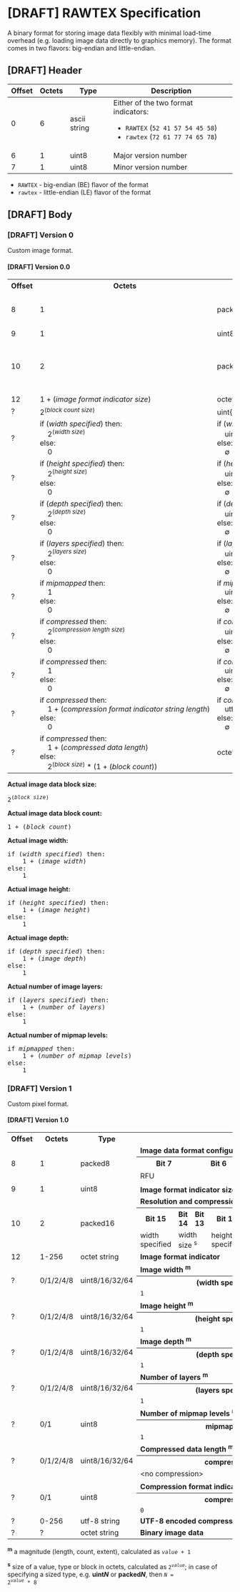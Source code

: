 # [DRAFT] RAWTEX Specification

A binary format for storing image data flexibly with minimal load-time overhead (e.g. loading image data directly to graphics memory).
The format comes in two flavors: big-endian and little-endian.


## [DRAFT] Header

| Offset | Octets | Type         | Description |
| ------ | ------ | ------------ | ----------- |
| 0      | 6      | ascii string | Either of the two format indicators:<br><ul><li>`RAWTEX` (`52 41 57 54 45 58`)</li><li>`rawtex` (`72 61 77 74 65 78`)</li></ul> |
| 6      | 1      | uint8        | Major version number |
| 7      | 1      | uint8        | Minor version number |

* `RAWTEX` - big-endian (BE) flavor of the format
* `rawtex` - little-endian (LE) flavor of the format


## [DRAFT] Body

### [DRAFT] Version 0

Custom image format.


#### [DRAFT] Version 0.0

<table>
    <tr>
        <th>Offset</th>
        <th>Octets</th>
        <th>Type</th>
        <th colspan="16">Description</th>
    </tr>
    <tr>
        <td rowspan="3">8</td>
        <td rowspan="3">1</td>
        <td rowspan="3">packed8</td>
        <td colspan="16"><b>Image data format configuration</b></td>
    </tr>
    <tr>
        <th colspan="2">Bit 7</th>
        <th colspan="2">Bit 6</th>
        <th colspan="2">Bit 5</th>
        <th colspan="2">Bit 4</th>
        <th colspan="2">Bit 3</th>
        <th colspan="2">Bit 2</th>
        <th colspan="2">Bit 1</th>
        <th colspan="2">Bit 0</th>
    </tr>
    <tr>
        <td colspan="8">RFU</td>
        <td colspan="4">block size</td>
        <td colspan="4">block count size</td>
    </tr>
    <tr>
        <td rowspan="1">9</td>
        <td rowspan="1">1</td>
        <td rowspan="1">uint8</td>
        <td colspan="16"><b>Image format indicator size</b></td>
    </tr>
    <tr>
        <td rowspan="3">10</td>
        <td rowspan="3">2</td>
        <td rowspan="3">packed16</td>
        <td colspan="16"><b>Resolution and compression configuration</b></td>
    </tr>
    <tr>
        <th>Bit 15</th>
        <th>Bit 14</th>
        <th>Bit 13</th>
        <th>Bit 12</th>
        <th>Bit 11</th>
        <th>Bit 10</th>
        <th>Bit 9</th>
        <th>Bit 8</th>
        <th>Bit 7</th>
        <th>Bit 6</th>
        <th>Bit 5</th>
        <th>Bit 4</th>
        <th>Bit 3</th>
        <th>Bit 2</th>
        <th>Bit 1</th>
        <th>Bit 0</th>
    </tr>
    <tr>
        <td>width specified</td>
        <td colspan="2">width size</td>
        <td>height specified</td>
        <td colspan="2">height size</td>
        <td>depth specified</td>
        <td colspan="2">depth size</td>
        <td>layers specified</td>
        <td colspan="2">layers size</td>
        <td>mipmapped</td>
        <td>compressed</td>
        <td colspan="2">compression length size</td>
    </tr>
    <tr>
        <td>12</td>
        <td>1&nbsp;+&nbsp;(<i>image&nbsp;format&nbsp;indicator&nbsp;size</i>)</td>
        <td>octet string</td>
        <td colspan="16"><b>Image format indicator</b></td>
    </tr>
    <tr>
        <td>?</td>
        <td>2<sup>(<i>block&nbsp;count&nbsp;size</i>)</sup></td>
        <td>uint{2<sup>(<i>block&nbsp;count&nbsp;size</i>)</sup>&nbsp;*&nbsp;8}</td>
        <td colspan="16"><b>Block count</b></td>
    </tr>
    <tr>
        <td>?</td>
        <td>if&nbsp;(<i>width&nbsp;specified</i>)&nbsp;then:<br>&nbsp;&nbsp;&nbsp;&nbsp;2<sup>(<i>width&nbsp;size</i>)</sup><br>else:<br>&nbsp;&nbsp;&nbsp;&nbsp;0</td>
        <td>if&nbsp;(<i>width&nbsp;specified</i>)&nbsp;then:<br>&nbsp;&nbsp;&nbsp;&nbsp;uint{2<sup>(<i>width&nbsp;size</i>)</sup>&nbsp;*&nbsp;8}<br>else:<br>&nbsp;&nbsp;&nbsp;&nbsp;&empty;</td>
        <td colspan="16"><b>Image width</b></td>
    </tr>
    <tr>
        <td>?</td>
        <td>if&nbsp;(<i>height&nbsp;specified</i>)&nbsp;then:<br>&nbsp;&nbsp;&nbsp;&nbsp;2<sup>(<i>height&nbsp;size</i>)</sup><br>else:<br>&nbsp;&nbsp;&nbsp;&nbsp;0</td>
        <td>if&nbsp;(<i>height&nbsp;specified</i>)&nbsp;then:<br>&nbsp;&nbsp;&nbsp;&nbsp;uint{2<sup>(<i>height&nbsp;size</i>)</sup>&nbsp;*&nbsp;8}<br>else:<br>&nbsp;&nbsp;&nbsp;&nbsp;&empty;</td>
        <td colspan="16"><b>Image height</b></td>
    </tr>
    <tr>
        <td>?</td>
        <td>if&nbsp;(<i>depth&nbsp;specified</i>)&nbsp;then:<br>&nbsp;&nbsp;&nbsp;&nbsp;2<sup>(<i>depth&nbsp;size</i>)</sup><br>else:<br>&nbsp;&nbsp;&nbsp;&nbsp;0</td>
        <td>if&nbsp;(<i>depth&nbsp;specified</i>)&nbsp;then:<br>&nbsp;&nbsp;&nbsp;&nbsp;uint{2<sup>(<i>depth&nbsp;size</i>)</sup>&nbsp;*&nbsp;8}<br>else:<br>&nbsp;&nbsp;&nbsp;&nbsp;&empty;</td>
        <td colspan="16"><b>Image depth</b></td>
    </tr>
    <tr>
        <td>?</td>
        <td>if&nbsp;(<i>layers&nbsp;specified</i>)&nbsp;then:<br>&nbsp;&nbsp;&nbsp;&nbsp;2<sup>(<i>layers&nbsp;size</i>)</sup><br>else:<br>&nbsp;&nbsp;&nbsp;&nbsp;0</td>
        <td>if&nbsp;(<i>layers&nbsp;specified</i>)&nbsp;then:<br>&nbsp;&nbsp;&nbsp;&nbsp;uint{2<sup>(<i>layers&nbsp;size</i>)</sup>&nbsp;*&nbsp;8}<br>else:<br>&nbsp;&nbsp;&nbsp;&nbsp;&empty;</td>
        <td colspan="16"><b>Number of layers</b></td>
    </tr>
    <tr>
        <td>?</td>
        <td>if&nbsp;<i>mipmapped</i>&nbsp;then:<br>&nbsp;&nbsp;&nbsp;&nbsp;1<br>else:<br>&nbsp;&nbsp;&nbsp;&nbsp;0</td>
        <td>if&nbsp;<i>mipmapped</i>&nbsp;then:<br>&nbsp;&nbsp;&nbsp;&nbsp;uint8<br>else:<br>&nbsp;&nbsp;&nbsp;&nbsp;&empty;</td>
        <td colspan="16"><b>Number of mipmap levels</b></td>
    </tr>
    <tr>
        <td>?</td>
        <td>if&nbsp;<i>compressed</i>&nbsp;then:<br>&nbsp;&nbsp;&nbsp;&nbsp;2<sup>(<i>compression&nbsp;length&nbsp;size</i>)</sup><br>else:<br>&nbsp;&nbsp;&nbsp;&nbsp;0</td>
        <td>if&nbsp;<i>compressed</i>&nbsp;then:<br>&nbsp;&nbsp;&nbsp;&nbsp;uint{2<sup>(<i>compression&nbsp;length&nbsp;size</i>)</sup>&nbsp;*&nbsp;8}<br>else:<br>&nbsp;&nbsp;&nbsp;&nbsp;&empty;</td>
        <td colspan="16"><b>Compressed data length</b></td>
    </tr>
    <tr>
        <td>?</td>
        <td>if&nbsp;<i>compressed</i>&nbsp;then:<br>&nbsp;&nbsp;&nbsp;&nbsp;1<br>else:<br>&nbsp;&nbsp;&nbsp;&nbsp;0</td>
        <td>if&nbsp;<i>compressed</i>&nbsp;then:<br>&nbsp;&nbsp;&nbsp;&nbsp;uint8<br>else:<br>&nbsp;&nbsp;&nbsp;&nbsp;&empty;</td>
        <td colspan="16"><b>Compression format indicator string length</b></td>
    </tr>
    <tr>
        <td>?</td>
        <td>if&nbsp;<i>compressed</i>&nbsp;then:<br>&nbsp;&nbsp;&nbsp;&nbsp;1&nbsp;+&nbsp;(<i>compression&nbsp;format&nbsp;indicator&nbsp;string&nbsp;length</i>)</sup><br>else:<br>&nbsp;&nbsp;&nbsp;&nbsp;0</td>
        <td>if&nbsp;<i>compressed</i>&nbsp;then:<br>&nbsp;&nbsp;&nbsp;&nbsp;utf-8 string<br>else:<br>&nbsp;&nbsp;&nbsp;&nbsp;&empty;</td>
        <td colspan="16"><b>UTF-8 encoded compression format indicator string</b></td>
    </tr>
    <tr>
        <td>?</td>
    <td>if&nbsp;<i>compressed</i>&nbsp;then:<br>&nbsp;&nbsp;&nbsp;&nbsp;1&nbsp;+&nbsp;(<i>compressed&nbsp;data&nbsp;length</i>)<br>else:<br>&nbsp;&nbsp;&nbsp;&nbsp;2<sup>(<i>block&nbsp;size</i>)</sup>&nbsp;*&nbsp;(1&nbsp;+&nbsp;(<i>block&nbsp;count</i>))</td>
        <td>octet string</td>
        <td colspan="16"><b>Binary image data</b></td>
    </tr>
</table>

**Actual image data block size:**
<pre>2<sup>(<i>block size</i>)</sup></pre>

**Actual image data block count:**
<pre>1 + (<i>block count</i>)</pre>

**Actual image width:**
<pre>
if (<i>width specified</i>) then:
    1 + (<i>image width</i>)
else:
    1
</pre>

**Actual image height:**
<pre>
if (<i>height specified</i>) then:
    1 + (<i>image height</i>)
else:
    1
</pre>

**Actual image depth:**
<pre>
if (<i>depth specified</i>) then:
    1 + (<i>image depth</i>)
else:
    1
</pre>

**Actual number of image layers:**
<pre>
if (<i>layers specified</i>) then:
    1 + (<i>number of layers</i>)
else:
    1
</pre>

**Actual number of mipmap levels:**
<pre>
if <i>mipmapped</i> then:
    1 + (<i>number of mipmap levels</i>)
else:
    1
</pre>


### [DRAFT] Version 1

Custom pixel format.


#### [DRAFT] Version 1.0

<table>
    <tr>
        <th>Offset</th>
        <th>Octets</th>
        <th>Type</th>
        <th colspan="16">Description</th>
    </tr>
    <tr>
        <td rowspan="3">8</td>
        <td rowspan="3">1</td>
        <td rowspan="3">packed8</td>
        <td colspan="16"><b>Image data format configuration</b></td>
    </tr>
    <tr>
        <th colspan="2">Bit 7</th>
        <th colspan="2">Bit 6</th>
        <th colspan="2">Bit 5</th>
        <th colspan="2">Bit 4</th>
        <th colspan="2">Bit 3</th>
        <th colspan="2">Bit 2</th>
        <th colspan="2">Bit 1</th>
        <th colspan="2">Bit 0</th>
    </tr>
    <tr>
        <td colspan="4">RFU</td>
        <td colspan="4">block size <sup>s</sup></td>
        <td colspan="4">RFU</td>
        <td colspan="4">blocks per pixel <sup>m</sup></td>
    </tr>
    <tr>
        <td rowspan="1">9</td>
        <td rowspan="1">1</td>
        <td rowspan="1">uint8</td>
        <td colspan="16"><b>Image format indicator size <sup>m</sup></b></td>
    </tr>
    <tr>
        <td rowspan="3">10</td>
        <td rowspan="3">2</td>
        <td rowspan="3">packed16</td>
        <td colspan="16"><b>Resolution and compression configuration</b></td>
    </tr>
    <tr>
        <th>Bit 15</th>
        <th>Bit 14</th>
        <th>Bit 13</th>
        <th>Bit 12</th>
        <th>Bit 11</th>
        <th>Bit 10</th>
        <th>Bit 9</th>
        <th>Bit 8</th>
        <th>Bit 7</th>
        <th>Bit 6</th>
        <th>Bit 5</th>
        <th>Bit 4</th>
        <th>Bit 3</th>
        <th>Bit 2</th>
        <th>Bit 1</th>
        <th>Bit 0</th>
    </tr>
    <tr>
        <td>width specified</td>
        <td colspan="2">width size <sup>s</sup></td>
        <td>height specified</td>
        <td colspan="2">height size <sup>s</sup></td>
        <td>depth specified</td>
        <td colspan="2">depth size <sup>s</sup></td>
        <td>layers specified</td>
        <td colspan="2">layers size <sup>s</sup></td>
        <td>mipmapped</td>
        <td>compressed</td>
        <td colspan="2">compression length size <sup>s</sup></td>
    </tr>
    <tr>
        <td>12</td>
        <td>1-256</td>
        <td>octet string</td>
        <td colspan="16"><b>Image format indicator</b></td>
    </tr>
    <tr>
        <td rowspan="3">?</td>
        <td rowspan="3">0/1/2/4/8</td>
        <td rowspan="3">uint8/16/32/64</td>
        <td colspan="16"><b>Image width <sup>m</sup></b></td>
    </tr>
    <tr>
        <th colspan="8">(width specified) == 0</th>
        <th colspan="8">(width specified) == 1</th>
    </tr>
    <tr>
        <td colspan="8"><code>1</code></td>
        <td colspan="8"><code><i>value</i> + 1</code></td>
    </tr>
    <tr>
        <td rowspan="3">?</td>
        <td rowspan="3">0/1/2/4/8</td>
        <td rowspan="3">uint8/16/32/64</td>
        <td colspan="16"><b>Image height <sup>m</sup></b></td>
    </tr>
    <tr>
        <th colspan="8">(height specified) == 0</th>
        <th colspan="8">(height specified) == 1</th>
    </tr>
    <tr>
        <td colspan="8"><code>1</code></td>
        <td colspan="8"><code><i>value</i> + 1</code></td>
    </tr>
    <tr>
        <td rowspan="3">?</td>
        <td rowspan="3">0/1/2/4/8</td>
        <td rowspan="3">uint8/16/32/64</td>
        <td colspan="16"><b>Image depth <sup>m</sup></b></td>
    </tr>
    <tr>
        <th colspan="8">(depth specified) == 0</th>
        <th colspan="8">(depth specified) == 1</th>
    </tr>
    <tr>
        <td colspan="8"><code>1</code></td>
        <td colspan="8"><code><i>value</i> + 1</code></td>
    </tr>
    <tr>
        <td rowspan="3">?</td>
        <td rowspan="3">0/1/2/4/8</td>
        <td rowspan="3">uint8/16/32/64</td>
        <td colspan="16"><b>Number of layers <sup>m</sup></b></td>
    </tr>
    <tr>
        <th colspan="8">(layers specified) == 0</th>
        <th colspan="8">(layers specified) == 1</th>
    </tr>
    <tr>
        <td colspan="8"><code>1</code></td>
        <td colspan="8"><code><i>value</i> + 1</code></td>
    </tr>
    <tr>
        <td rowspan="3">?</td>
        <td rowspan="3">0/1</td>
        <td rowspan="3">uint8</td>
        <td colspan="16"><b>Number of mipmap levels <sup>m</sup></b></td>
    </tr>
    <tr>
        <th colspan="8">mipmapped == 0</th>
        <th colspan="8">mipmapped == 1</th>
    </tr>
    <tr>
        <td colspan="8"><code>1</code></td>
        <td colspan="8"><code><i>value</i> + 1</code></td>
    </tr>
    <tr>
        <td rowspan="3">?</td>
        <td rowspan="3">0/1/2/4/8</td>
        <td rowspan="3">uint8/16/32/64</td>
        <td colspan="16"><b>Compressed data length <sup>m</sup></b></td>
    </tr>
    <tr>
        <th colspan="8">compressed == 0</th>
        <th colspan="8">compressed == 1</th>
    </tr>
    <tr>
        <td colspan="8">&ltno compression&gt</td>
        <td colspan="8"><code><i>value</i> + 1</code></td>
    </tr>
    <tr>
        <td rowspan="3">?</td>
        <td rowspan="3">0/1</td>
        <td rowspan="3">uint8</td>
        <td colspan="16"><b>Compression format indicator string length <sup>m</sup></b></td>
    </tr>
    <tr>
        <th colspan="8">compressed == 0</th>
        <th colspan="8">compressed == 1</th>
    </tr>
    <tr>
        <td colspan="8"><code>0</code></td>
        <td colspan="8"><code><i>value</i> + 1</code></td>
    </tr>
    <tr>
        <td>?</td>
        <td>0-256</td>
        <td>utf-8 string</td>
        <td colspan="16"><b>UTF-8 encoded compression format indicator string</b></td>
    </tr>
    <tr>
        <td>?</td>
        <td>?</td>
        <td>octet string</td>
        <td colspan="16"><b>Binary image data</b></td>
    </tr>
</table>

**<sup>m</sup>** a magnitude (length, count, extent), calculated as <code>*value* + 1</code>

**<sup>s</sup>** size of a value, type or block in octets, calculated as <code>2<sup>*value*</sup></code>; in case of specifying a sized type, e.g. **uint*N*** or **packed*N***, then <code>*N* = 2<sup>*value*</sup> * 8</code>
